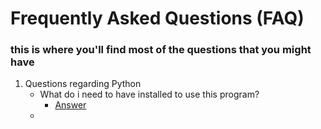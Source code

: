 # Frequently Asked Questions (FAQ)
### this is where you'll find most of the questions that you might have


1. Questions regarding Python
   - What do i need to have installed to use this program?
     - [Answer]()
   - 

